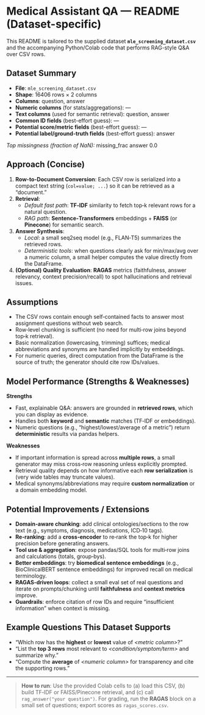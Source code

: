 # Medical Assistant QA — README (Dataset-specific)

This README is tailored to the supplied dataset **`mle_screening_dataset.csv`** and the accompanying Python/Colab code that performs RAG-style Q&A over CSV rows.

## Dataset Summary
- **File**: `mle_screening_dataset.csv`
- **Shape**: 16406 rows × 2 columns
- **Columns**: question, answer
- **Numeric columns** (for stats/aggregations): —
- **Text columns** (used for semantic retrieval): question, answer
- **Common ID fields** (best-effort guess): —
- **Potential score/metric fields** (best-effort guess): —
- **Potential label/ground-truth fields** (best-effort guess): answer

*Top missingness (fraction of NaN):*
        missing_frac
answer           0.0

## Approach (Concise)
1. **Row-to-Document Conversion**: Each CSV row is serialized into a compact text string (`col=value; ...`) so it can be retrieved as a “document.”  
2. **Retrieval**:  
   - *Default fast path*: **TF‑IDF** similarity to fetch top‑k relevant rows for a natural question.  
   - *RAG path*: **Sentence‑Transformers** embeddings + **FAISS** (or **Pinecone**) for semantic search.  
3. **Answer Synthesis**:  
   - *Local*: a small seq2seq model (e.g., FLAN‑T5) summarizes the retrieved rows.  
   - *Deterministic tools*: when questions clearly ask for min/max/avg over a numeric column, a small helper computes the value directly from the DataFrame.  
4. **(Optional) Quality Evaluation**: **RAGAS** metrics (faithfulness, answer relevancy, context precision/recall) to spot hallucinations and retrieval issues.

## Assumptions
- The CSV rows contain enough self‑contained facts to answer most assignment questions without web search.  
- Row‑level chunking is sufficient (no need for multi‑row joins beyond top‑k retrieval).  
- Basic normalization (lowercasing, trimming) suffices; medical abbreviations and synonyms are handled implicitly by embeddings.  
- For numeric queries, direct computation from the DataFrame is the source of truth; the generator should cite row IDs/values.

## Model Performance (Strengths & Weaknesses)
**Strengths**
- Fast, explainable Q&A: answers are grounded in **retrieved rows**, which you can display as evidence.  
- Handles both **keyword** and **semantic** matches (TF‑IDF or embeddings).  
- Numeric questions (e.g., “highest/lowest/average of a metric”) return **deterministic** results via pandas helpers.

**Weaknesses**
- If important information is spread across **multiple rows**, a small generator may miss cross‑row reasoning unless explicitly prompted.  
- Retrieval quality depends on how informative each **row serialization** is (very wide tables may truncate values).  
- Medical synonyms/abbreviations may require **custom normalization** or a domain embedding model.

## Potential Improvements / Extensions
- **Domain‑aware chunking**: add clinical ontologies/sections to the row text (e.g., symptoms, diagnosis, medications, ICD‑10 tags).  
- **Re‑ranking**: add a **cross‑encoder** to re‑rank the top‑k for higher precision before generating answers.  
- **Tool use & aggregation**: expose pandas/SQL tools for multi‑row joins and calculations (totals, group‑bys).  
- **Better embeddings**: try **biomedical sentence embeddings** (e.g., BioClinicalBERT sentence embeddings) for improved recall on medical terminology.  
- **RAGAS‑driven loops**: collect a small eval set of real questions and iterate on prompts/chunking until **faithfulness** and **context metrics** improve.  
- **Guardrails**: enforce citation of row IDs and require “insufficient information” when context is missing.

## Example Questions This Dataset Supports
- “Which row has the **highest** or **lowest** value of *\<metric column\>*?”  
- “List the **top 3 rows** most relevant to *\<condition/symptom/term\>* and summarize why.”  
- “Compute the **average** of *\<numeric column\>* for transparency and cite the supporting rows.”

---

> **How to run**: Use the provided Colab cells to (a) load this CSV, (b) build TF‑IDF or FAISS/Pinecone retrieval, and (c) call `rag_answer("your question")`. For grading, run the **RAGAS** block on a small set of questions; export scores as `ragas_scores.csv`.
